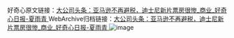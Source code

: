 好奇心原文链接：[大公司头条：亚马逊不再避税，迪士尼新片票房很惨_商业_好奇心日报-夏雨青 ](https://www.qdaily.com/articles/9955.html)
WebArchive归档链接：[大公司头条：亚马逊不再避税，迪士尼新片票房很惨_商业_好奇心日报-夏雨青 ](http://web.archive.org/web/20190623155334/https://www.qdaily.com/articles/9955.html)
![image](http://ww3.sinaimg.cn/large/007d5XDply1g3vhdik48ij30u030sb29)